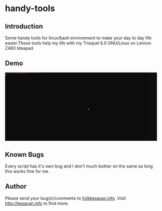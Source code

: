 # handy-tools

## Introduction
Some handy tools for linux/bash environment to make your day to day life easier.These tools help my life with my Trisquel 6.0 GNU/Linux on Lenovo Z460 Ideapad.

## Demo

![screencast to demonstrate this `.profile.open`](.profile.open.gif)

## Known Bugs
Every script has it's own bug and I don't much bother on the same as long this works fine for me.

## Author
Please send your bug(s)/comments to hi@kesavan.info .Visit http://kesavan.info to find more.
